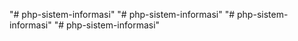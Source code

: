 "# php-sistem-informasi" "# php-sistem-informasi" "# php-sistem-informasi" "# php-sistem-informasi"

